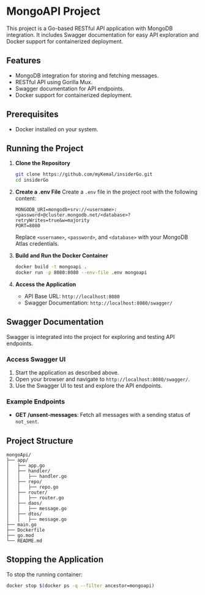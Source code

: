 # MongoAPI Project

This project is a Go-based RESTful API application with MongoDB integration. It includes Swagger documentation for easy API exploration and Docker support for containerized deployment.

## Features
- MongoDB integration for storing and fetching messages.
- RESTful API using Gorilla Mux.
- Swagger documentation for API endpoints.
- Docker support for containerized deployment.

## Prerequisites
- Docker installed on your system.

## Running the Project

1. **Clone the Repository**
   ```bash
   git clone https://github.com/myKemal/insiderGo.git
   cd insiderGo
   ```

2. **Create a .env File**
   Create a `.env` file in the project root with the following content:
   ```env
   MONGODB_URI=mongodb+srv://<username>:<password>@cluster.mongodb.net/<database>?retryWrites=true&w=majority
   PORT=8080
   ```
   Replace `<username>`, `<password>`, and `<database>` with your MongoDB Atlas credentials.

3. **Build and Run the Docker Container**
   ```bash
   docker build -t mongoapi .
   docker run -p 8080:8080 --env-file .env mongoapi
   ```

4. **Access the Application**
    - API Base URL: `http://localhost:8080`
    - Swagger Documentation: `http://localhost:8080/swagger/`

## Swagger Documentation

Swagger is integrated into the project for exploring and testing API endpoints.

### Access Swagger UI

1. Start the application as described above.
2. Open your browser and navigate to `http://localhost:8080/swagger/`.
3. Use the Swagger UI to test and explore the API endpoints.

### Example Endpoints

- **GET /unsent-messages**: Fetch all messages with a sending status of `not_sent`.

## Project Structure

```plaintext
mongoApi/
├── app/
│   ├── app.go
│   ├── handler/
│   │   ├── handler.go
│   ├── repo/
│   │   ├── repo.go
│   ├── router/
│   │   ├── router.go
│   ├── daos/
│   │   ├── message.go
│   ├── dtos/
│   │   ├── message.go
├── main.go
├── Dockerfile
├── go.mod
└── README.md
```

## Stopping the Application
To stop the running container:
```bash
docker stop $(docker ps -q --filter ancestor=mongoapi)
```

